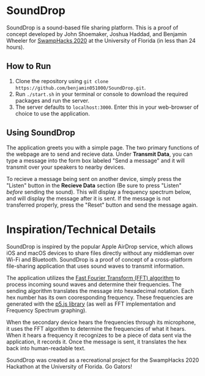 # SoundDrop
SoundDrop is a sound-based file sharing platform. This is a proof of concept developed by John Shoemaker, Joshua Haddad, and Benjamin Wheeler for [SwampHacks 2020](https://2020.swamphacks.com/) at the University of Florida (in less than 24 hours).

## How to Run
1. Clone the repository using `git clone https://github.com/benjamin051000/SoundDrop.git`.
2. Run `./start.sh` in your terminal or console to download the required packages and run the server.
3. The server defaults to `localhost:3000`. Enter this in your web-browser of choice to use the application.

## Using SoundDrop
The application greets you with a simple page. The two primary functions of the webpage are to send and recieve data. Under **Transmit Data**, you can type a message into the form box labeled "Send a message" and it will transmit over your speakers to nearby devices.

To recieve a message being sent on another device, simply press the "Listen" button in the **Recieve Data** section (Be sure to press "Listen" *before* sending the sound). This will display a frequency spectrum below, and will display the message after it is sent. If the message is not transferred properly, press the "Reset" button and send the message again.

# Inspiration/Technical Details
SoundDrop is inspired by the popular Apple AirDrop service, which allows iOS and macOS devices to share files directly without any middleman over Wi-Fi and Bluetooth. SoundDrop is a proof of concept of a cross-platform file-sharing application that uses sound waves to transmit information.

The application utilizes the [Fast Fourier Transform (FFT) algorithm](https://en.wikipedia.org/wiki/Fast_Fourier_transform) to process incoming sound waves and determine their frequencies. The sending algorithm translates the message into hexadecimal notation. Each hex number has its own cooresponding frequency. These frequencies are generated with the [p5.js library](https://p5js.org/) (as well as FFT implementation and Frequency Spectrum graphing).

When the secondary device hears the frequencies through its microphone, it uses the FFT algorithm to determine the frequencies of what it hears. When it hears a frequency it recognizes to be a piece of data sent via the application, it records it. Once the message is sent, it translates the hex back into human-readable text.

SoundDrop was created as a recreational project for the SwampHacks 2020 Hackathon at the University of Florida. Go Gators!